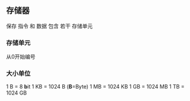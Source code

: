 ##  存储器
保存 指令 和 数据
包含 若干 存储单元


###   存储单元
从0开始编号



###   大小单位
1 B  = 8 **b**it
1 KB = 1024 B (**B**=Byte)
1 MB = 1024 KB
1 GB = 1024 MB
1 TB = 1024 GB
